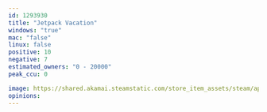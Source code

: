 ```yaml
---
id: 1293930
title: "Jetpack Vacation"
windows: "true"
mac: "false"
linux: false
positive: 10
negative: 7
estimated_owners: "0 - 20000"
peak_ccu: 0

image: https://shared.akamai.steamstatic.com/store_item_assets/steam/apps/1293930/header.jpg?t=1647418095
opinions:
---
```

